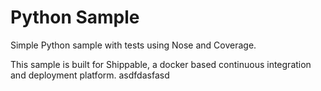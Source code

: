 Python Sample
=====================

Simple Python sample with tests using Nose and Coverage.

This sample is built for Shippable, a docker based continuous integration and deployment platform.
asdfdasfasd
